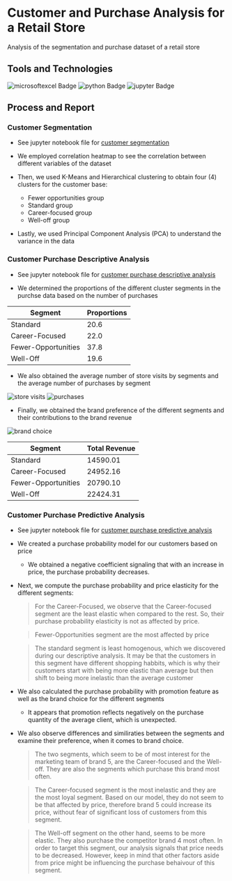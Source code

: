 # Customer and Purchase Analysis for a Retail Store

Analysis of the segmentation and purchase dataset of a retail store

## Tools and Technologies

![microsoftexcel Badge](https://img.shields.io/badge/-excel-217346?style=for-the-badge&labelColor=black&logo=microsoftexcel&logoColor=217346) ![python Badge](https://img.shields.io/badge/-python-3776AB?style=for-the-badge&labelColor=black&logo=python&logoColor=3776AB) ![jupyter Badge](https://img.shields.io/badge/-jupyter-F37626?style=for-the-badge&labelColor=black&logo=jupyter&logoColor=F37626)


## Process and Report

### Customer Segmentation

- See jupyter notebook file for [customer segmentation]()

- We employed correlation heatmap to see the correlation between different variables of the dataset

- Then, we used K-Means and Hierarchical clustering to obtain four (4) clusters for the customer base:
    - Fewer opportunities group
    - Standard group
    - Career-focused group
    - Well-off group

- Lastly, we used Principal Component Analysis (PCA) to understand the variance in the data

### Customer Purchase Descriptive Analysis

- See jupyter notebook file for [customer purchase descriptive analysis]()

- We determined the proportions of the different cluster segments in the purchse data based on the number of purchases

|Segment|Proportions|
|---|---|
|Standard|20.6|
|Career-Focused|22.0|
|Fewer-Opportunities|37.8|
|Well-Off|19.6|

- We also obtained the average number of store visits by segments and the average number of purchases by segment

![store visits]() ![purchases]()

- Finally, we obtained the brand preference of the different segments and their contributions to the brand revenue

![brand choice]()

|Segment|Total Revenue|
|---|---|
|Standard|14590.01|
|Career-Focused|24952.16|
|Fewer-Opportunities|20790.10|
|Well-Off|22424.31|

### Customer Purchase Predictive Analysis

- See jupyter notebook file for [customer purchase predictive analysis]()

- We created a purchase probability model for our customers based on price

    - We obtained a negative coefficient signaling that with an increase in price, the purchase probability decreases.

- Next, we compute the purchase probability and price elasticity for the different segments:

    > For the Career-Focused, we observe that the Career-focused segment are the least elastic when compared to the rest. So, their purchase probability elasticity is not as affected by price.

    > Fewer-Opportunities segment are the most affected by price

    > The standard segment is least homogenous, which we discovered during our descriptive analysis. It may be that the customers in this segment have different shopping habbits, which is why their customers start with being more elastic than average but then shift to being more inelastic than the average customer

- We also calculated the purchase probability with promotion feature as well as the brand choice for the different segments

    - It appears that promotion reflects negatively on the purchase quantity of the average client, which is unexpected.
    

- We also observe differences and similiraties between the segments and examine their preference, when it comes to brand choice.

    > The two segments, which seem to be of most interest for the marketing team of brand 5, are the Career-focused and the Well-off. They are also the segments which purchase this brand most often. 

    > The Career-focused segment is the most inelastic and they are the most loyal segment. Based on our model, they do not seem to be that affected by price, therefore brand 5 could increase its price, without fear of significant loss of customers from this segment. 

    > The Well-off segment on the other hand, seems to be more elastic. They also purchase the competitor brand 4 most often. In order to target this segment, our analysis signals that price needs to be decreased. However, keep in mind that other factors aside from price might be influencing the purchase behaivour of this segment.